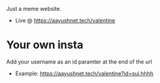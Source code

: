 Just a meme website. 
- Live @ https://aayushnet.tech/valentine

# Your own insta
Add your username as an id paramter at the end of the url
- Example: https://aayushnet.tech/valentine?id=sui.hhhh
